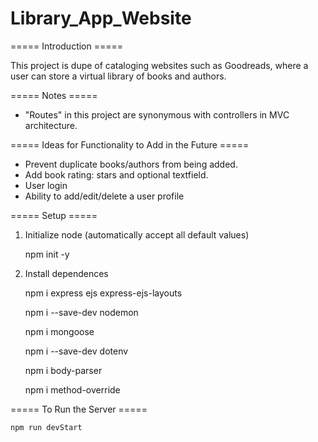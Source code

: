 # Library_App_Website

===== Introduction =====

This project is dupe of cataloging websites such as Goodreads, where a user can store a virtual library of books and authors.


===== Notes =====

- "Routes" in this project are synonymous with controllers in MVC architecture.


===== Ideas for Functionality to Add in the Future  =====

- Prevent duplicate books/authors from being added.
- Add book rating: stars and optional textfield.
- User login
- Ability to add/edit/delete a user profile


===== Setup =====

1. Initialize node (automatically accept all default values)

    npm init -y

2. Install dependences

    npm i express ejs express-ejs-layouts

    npm i --save-dev nodemon

    npm i mongoose

    npm i --save-dev dotenv

    npm i body-parser

    npm i method-override


===== To Run the Server =====

    npm run devStart
